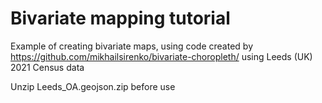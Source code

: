 # Bivariate mapping tutorial
Example of creating bivariate maps, using code created by https://github.com/mikhailsirenko/bivariate-choropleth/ using Leeds (UK) 2021 Census data

Unzip Leeds_OA.geojson.zip before use 


